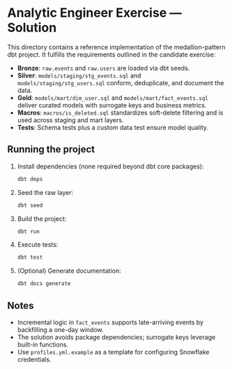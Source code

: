 # Analytic Engineer Exercise — Solution

This directory contains a reference implementation of the medallion-pattern dbt project. It fulfills the requirements outlined in the candidate exercise:

- **Bronze**: `raw.events` and `raw.users` are loaded via dbt seeds.
- **Silver**: `models/staging/stg_events.sql` and `models/staging/stg_users.sql` conform, deduplicate, and document the data.
- **Gold**: `models/mart/dim_user.sql` and `models/mart/fact_events.sql` deliver curated models with surrogate keys and business metrics.
- **Macros**: `macros/is_deleted.sql` standardizes soft-delete filtering and is used across staging and mart layers.
- **Tests**: Schema tests plus a custom data test ensure model quality.

## Running the project
1. Install dependencies (none required beyond dbt core packages):
   ```bash
   dbt deps
   ```
2. Seed the raw layer:
   ```bash
   dbt seed
   ```
3. Build the project:
   ```bash
   dbt run
   ```
4. Execute tests:
   ```bash
   dbt test
   ```
5. (Optional) Generate documentation:
   ```bash
   dbt docs generate
   ```

## Notes
- Incremental logic in `fact_events` supports late-arriving events by backfilling a one-day window.
- The solution avoids package dependencies; surrogate keys leverage built-in functions.
- Use `profiles.yml.example` as a template for configuring Snowflake credentials.
